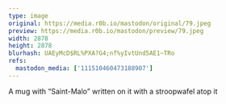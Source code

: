 ```yaml
---
type: image
original: https://media.r0b.io/mastodon/original/79.jpeg
preview: https://media.r0b.io/mastodon/preview/79.jpeg
width: 2878
height: 2878
blurhash: UAEyMcD$RL%PXA?G4;nf%yIvtUnd5AE1~TRo
refs:
  mastodon_media: ['111510460473188907']
---
```


A mug with “Saint-Malo” written on it with a stroopwafel atop it 
